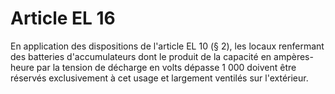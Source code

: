 # Article EL 16

En application des dispositions de l'article EL 10 (§ 2), les locaux renfermant des batteries d'accumulateurs dont le produit de la capacité en ampères-heure par la tension de décharge en volts dépasse 1 000 doivent être réservés exclusivement à cet usage et largement ventilés sur l'extérieur.
